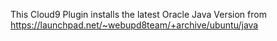 This Cloud9 Plugin installs the latest Oracle Java Version from https://launchpad.net/~webupd8team/+archive/ubuntu/java